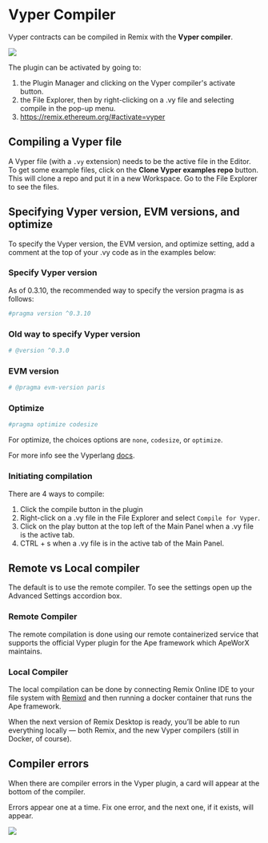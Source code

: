 # Vyper Compiler

Vyper contracts can be compiled in Remix with the **Vyper compiler**.

![](images/a-vyper-pi-basic.png)

The plugin can be activated by going to:

1. the Plugin Manager and clicking on the Vyper compiler's activate button.
2. the File Explorer, then by right-clicking on a .vy file and selecting compile in the pop-up menu.
3. https://remix.ethereum.org/#activate=vyper

## Compiling a Vyper file

A Vyper file (with a `.vy` extension) needs to be the active file in the Editor. To get some example files, click on the **Clone Vyper examples repo** button. This will clone a repo and put it in a new Workspace. Go to the File Explorer to see the files.

## Specifying Vyper version, EVM versions, and optimize

To specify the Vyper version, the EVM version, and optimize setting, add a comment at the top of your .vy code as in the examples below:

### Specify Vyper version

As of 0.3.10, the recommended way to specify the version pragma is as follows:

```python
#pragma version ^0.3.10
```

### Old way to specify Vyper version

```python
# @version ^0.3.0
```

### EVM version

```python
# @pragma evm-version paris
```

### Optimize

```python
#pragma optimize codesize
```

For optimize, the choices options are `none`, `codesize`, or `optimize`.

For more info see the Vyperlang [docs](https://docs.vyperlang.org/en/stable/).

### Initiating compilation

There are 4 ways to compile:

1. Click the compile button in the plugin
2. Right-click on a .vy file in the File Explorer and select `Compile for Vyper`.
3. Click on the play button at the top left of the Main Panel when a .vy file is the active tab.
4. CTRL + s when a .vy file is in the active tab of the Main Panel.

## Remote vs Local compiler

The default is to use the remote compiler. To see the settings open up the Advanced Settings accordion box.

### Remote Compiler

The remote compilation is done using our remote containerized service that supports the official Vyper plugin for the Ape framework which ApeWorX maintains.

### Local Compiler

The local compilation can be done by connecting Remix Online IDE to your file system with [Remixd](remixd.html) and then running a docker container that runs the Ape framework.

When the next version of Remix Desktop is ready, you’ll be able to run everything locally — both Remix, and the new Vyper compilers (still in Docker, of course).

## Compiler errors

When there are compiler errors in the Vyper plugin, a card will appear at the bottom of the compiler.

Errors appear one at a time. Fix one error, and the next one, if it exists, will appear.

![](images/a-vyper-compiler-error.png)
